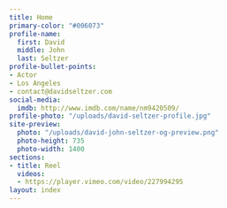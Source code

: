 ```yaml
---
title: Home
primary-color: "#006073"
profile-name:
  first: David
  middle: John
  last: Seltzer
profile-bullet-points:
- Actor
- Los Angeles
- contact@davidseltzer.com
social-media:
  imdb: http://www.imdb.com/name/nm9420509/
profile-photo: "/uploads/david-seltzer-profile.jpg"
site-preview:
  photo: "/uploads/david-john-seltzer-og-preview.png"
  photo-height: 735
  photo-width: 1400
sections:
- title: Reel
  videos:
  - https://player.vimeo.com/video/227994295
layout: index
---
```


